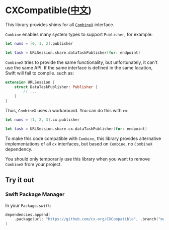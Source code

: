 # CXCompatible([中文](README.zh_cn.md))

This library provides shims for all [`CombineX`](https://github.com/cx-org/CombineX) interface.

`Combine` enables many system types to support `Publisher`, for example:

```swift
let nums = [0, 1, 2].publisher

let task = URLSession.share.dataTaskPublisher(for: endpoint)
```

`CombineX` tries to provide the same functionality, but unfortunately, it can't use the same API. If the same interface is defined in the same location, Swift will fail to compile. such as:

```swift
extension URLSession {
    struct DataTaskPublisher: Publisher {
        // ...
    }
}
```

Thus, `CombineX` uses a workaround. You can do this with `cx`:

```swift
let nums = [1, 2, 3].cx.publisher

let task = URLSession.share.cx.dataTaskPublisher(for: endpoint)
```

To make this code compatible with `Combine`, this library provides alternative implementations of all `cx` interfaces, but based on `Combine`, no `CombineX` dependency.

You should only temporarily use this library when you want to remove `CombineX` from your project.

## Try it out

### Swift Package Manager

In your `Package.swift`:

```swift
dependencies.append(
    .package(url: "https://github.com/cx-org/CXCompatible", .branch("master"))
)
```
